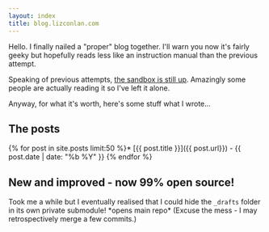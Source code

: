 ```yaml
---
layout: index
title: blog.lizconlan.com
---
```

<div markdown="1" class="intro">
  Hello. I finally nailed a "proper" blog together. I'll warn you now it's fairly geeky but hopefully reads less like an instruction manual than the previous attempt.
</div>

Speaking of previous attempts, [the sandbox is still up](http://lizconlan.github.com/sandbox). Amazingly some people are actually reading it so I've left it alone.

Anyway, for what it's worth, here's some stuff what I wrote...

## The posts

{% for post in site.posts limit:50 %}* [{{ post.title }}]({{ post.url}}) - {{ post.date | date: "%b %Y" }}
{% endfor %}

## New and improved - now 99% open source!

Took me a while but I eventually realised that I could hide the `_drafts` folder in its own private submodule! \*opens main repo\* (Excuse the mess - I may retrospectively merge a few commits.)
